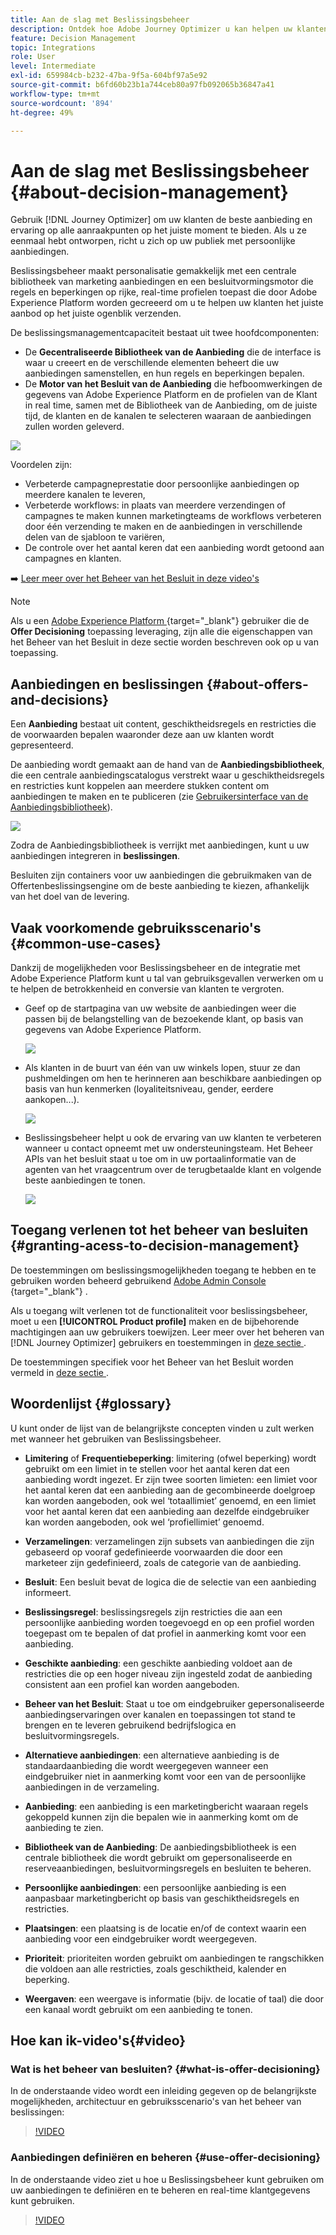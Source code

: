```yaml
---
title: Aan de slag met Beslissingsbeheer
description: Ontdek hoe Adobe Journey Optimizer u kan helpen uw klanten op het juiste moment het juiste aanbod te sturen
feature: Decision Management
topic: Integrations
role: User
level: Intermediate
exl-id: 659984cb-b232-47ba-9f5a-604bf97a5e92
source-git-commit: b6fd60b23b1a744ceb80a97fb092065b36847a41
workflow-type: tm+mt
source-wordcount: '894'
ht-degree: 49%

---
```


# Aan de slag met Beslissingsbeheer {#about-decision-management}

Gebruik [!DNL Journey Optimizer] om uw klanten de beste aanbieding en ervaring op alle aanraakpunten op het juiste moment te bieden. Als u ze eenmaal hebt ontworpen, richt u zich op uw publiek met persoonlijke aanbiedingen.

Beslissingsbeheer maakt personalisatie gemakkelijk met een centrale bibliotheek van marketing aanbiedingen en een besluitvormingsmotor die regels en beperkingen op rijke, real-time profielen toepast die door Adobe Experience Platform worden gecreeerd om u te helpen uw klanten het juiste aanbod op het juiste ogenblik verzenden.

De beslissingsmanagementcapaciteit bestaat uit twee hoofdcomponenten:

* De **Gecentraliseerde Bibliotheek van de Aanbieding** die de interface is waar u creeert en de verschillende elementen beheert die uw aanbiedingen samenstellen, en hun regels en beperkingen bepalen.
* De **Motor van het Besluit van de Aanbieding** die hefboomwerkingen de gegevens van Adobe Experience Platform en de profielen van de Klant in real time, samen met de Bibliotheek van de Aanbieding, om de juiste tijd, de klanten en de kanalen te selecteren waaraan de aanbiedingen zullen worden geleverd.

![](../assets/architecture.png)

Voordelen zijn:

* Verbeterde campagneprestatie door persoonlijke aanbiedingen op meerdere kanalen te leveren,
* Verbeterde workflows: in plaats van meerdere verzendingen of campagnes te maken kunnen marketingteams de workflows verbeteren door één verzending te maken en de aanbiedingen in verschillende delen van de sjabloon te variëren,
* De controle over het aantal keren dat een aanbieding wordt getoond aan campagnes en klanten.

➡️ [ Leer meer over het Beheer van het Besluit in deze video&#39;s ](#video)

>[!NOTE]
>
>Als u een [ Adobe Experience Platform ](https://experienceleague.adobe.com/docs/experience-platform/landing/home.html){target="_blank"}  gebruiker die de **Offer Decisioning** toepassing leveraging, zijn alle die eigenschappen van het Beheer van het Besluit in deze sectie worden beschreven ook op u van toepassing.

## Aanbiedingen en beslissingen {#about-offers-and-decisions}

Een **Aanbieding** bestaat uit content, geschiktheidsregels en restricties die de voorwaarden bepalen waaronder deze aan uw klanten wordt gepresenteerd.

De aanbieding wordt gemaakt aan de hand van de **Aanbiedingsbibliotheek**, die een centrale aanbiedingscatalogus verstrekt waar u geschiktheidsregels en restricties kunt koppelen aan meerdere stukken content om aanbiedingen te maken en te publiceren (zie [Gebruikersinterface van de Aanbiedingsbibliotheek](../get-started/user-interface.md)).

![](../assets/offer_structure.png)

Zodra de Aanbiedingsbibliotheek is verrijkt met aanbiedingen, kunt u uw aanbiedingen integreren in **beslissingen**.

Besluiten zijn containers voor uw aanbiedingen die gebruikmaken van de Offertenbeslissingsengine om de beste aanbieding te kiezen, afhankelijk van het doel van de levering.

## Vaak voorkomende gebruiksscenario&#39;s {#common-use-cases}

Dankzij de mogelijkheden voor Beslissingsbeheer en de integratie met Adobe Experience Platform kunt u tal van gebruiksgevallen verwerken om u te helpen de betrokkenheid en conversie van klanten te vergroten.

* Geef op de startpagina van uw website de aanbiedingen weer die passen bij de belangstelling van de bezoekende klant, op basis van gegevens van Adobe Experience Platform.

  ![](../assets/website.png)

* Als klanten in de buurt van één van uw winkels lopen, stuur ze dan pushmeldingen om hen te herinneren aan beschikbare aanbiedingen op basis van hun kenmerken (loyaliteitsniveau, gender, eerdere aankopen...).

  ![](../assets/push_sample.png)

* Beslissingsbeheer helpt u ook de ervaring van uw klanten te verbeteren wanneer u contact opneemt met uw ondersteuningsteam. Het Beheer APIs van het besluit staat u toe om in uw portaalinformatie van de agenten van het vraagcentrum over de terugbetaalde klant en volgende beste aanbiedingen te tonen.

  ![](../../assets/do-not-localize/call-center.png)

## Toegang verlenen tot het beheer van besluiten {#granting-acess-to-decision-management}

De toestemmingen om beslissingsmogelijkheden toegang te hebben en te gebruiken worden beheerd gebruikend [ Adobe Admin Console ](https://helpx.adobe.com/nl/enterprise/managing/user-guide.html){target="_blank"} .

Als u toegang wilt verlenen tot de functionaliteit voor beslissingsbeheer, moet u een **[!UICONTROL Product profile]** maken en de bijbehorende machtigingen aan uw gebruikers toewijzen. Leer meer over het beheren van [!DNL Journey Optimizer] gebruikers en toestemmingen in [ deze sectie ](../../administration/permissions.md).

De toestemmingen specifiek voor het Beheer van het Besluit worden vermeld in [ deze sectie ](../../administration/high-low-permissions.md#decisions-permissions).

## Woordenlijst {#glossary}

U kunt onder de lijst van de belangrijkste concepten vinden u zult werken met wanneer het gebruiken van Beslissingsbeheer.

* **Limitering** of **Frequentiebeperking**: limitering (ofwel beperking) wordt gebruikt om een limiet in te stellen voor het aantal keren dat een aanbieding wordt ingezet. Er zijn twee soorten limieten: een limiet voor het aantal keren dat een aanbieding aan de gecombineerde doelgroep kan worden aangeboden, ook wel ‘totaallimiet’ genoemd, en een limiet voor het aantal keren dat een aanbieding aan dezelfde eindgebruiker kan worden aangeboden, ook wel ‘profiellimiet’ genoemd.

* **Verzamelingen**: verzamelingen zijn subsets van aanbiedingen die zijn gebaseerd op vooraf gedefinieerde voorwaarden die door een marketeer zijn gedefinieerd, zoals de categorie van de aanbieding.

* **Besluit**: Een besluit bevat de logica die de selectie van een aanbieding informeert.

* **Beslissingsregel**: beslissingsregels zijn restricties die aan een persoonlijke aanbieding worden toegevoegd en op een profiel worden toegepast om te bepalen of dat profiel in aanmerking komt voor een aanbieding.

* **Geschikte aanbieding**: een geschikte aanbieding voldoet aan de restricties die op een hoger niveau zijn ingesteld zodat de aanbieding consistent aan een profiel kan worden aangeboden.

* **Beheer van het Besluit**: Staat u toe om eindgebruiker gepersonaliseerde aanbiedingservaringen over kanalen en toepassingen tot stand te brengen en te leveren gebruikend bedrijfslogica en besluitvormingsregels.

* **Alternatieve aanbiedingen**: een alternatieve aanbieding is de standaardaanbieding die wordt weergegeven wanneer een eindgebruiker niet in aanmerking komt voor een van de persoonlijke aanbiedingen in de verzameling.

* **Aanbieding**: een aanbieding is een marketingbericht waaraan regels gekoppeld kunnen zijn die bepalen wie in aanmerking komt om de aanbieding te zien.

* **Bibliotheek van de Aanbieding**: De aanbiedingsbibliotheek is een centrale bibliotheek die wordt gebruikt om gepersonaliseerde en reserveaanbiedingen, besluitvormingsregels en besluiten te beheren.

* **Persoonlijke aanbiedingen**: een persoonlijke aanbieding is een aanpasbaar marketingbericht op basis van geschiktheidsregels en restricties.

* **Plaatsingen**: een plaatsing is de locatie en/of de context waarin een aanbieding voor een eindgebruiker wordt weergegeven.

* **Prioriteit**: prioriteiten worden gebruikt om aanbiedingen te rangschikken die voldoen aan alle restricties, zoals geschiktheid, kalender en beperking.

* **Weergaven**: een weergave is informatie (bijv. de locatie of taal) die door een kanaal wordt gebruikt om een aanbieding te tonen.

## Hoe kan ik-video&#39;s{#video}

### Wat is het beheer van besluiten? {#what-is-offer-decisioning}

In de onderstaande video wordt een inleiding gegeven op de belangrijkste mogelijkheden, architectuur en gebruiksscenario&#39;s van het beheer van beslissingen:

>[!VIDEO](https://video.tv.adobe.com/v/326961?quality=12&learn=on)

### Aanbiedingen definiëren en beheren {#use-offer-decisioning}

In de onderstaande video ziet u hoe u Beslissingsbeheer kunt gebruiken om uw aanbiedingen te definiëren en te beheren en real-time klantgegevens kunt gebruiken.

>[!VIDEO](https://video.tv.adobe.com/v/326841?quality=12&learn=on)


